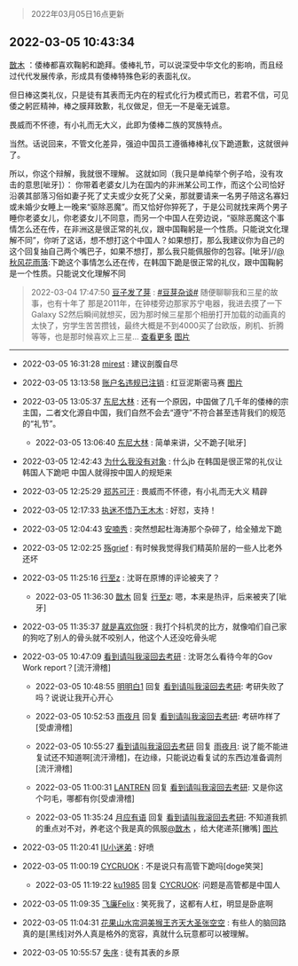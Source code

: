 > 2022年03月05日16点更新
<link rel="stylesheet" href="https://cdn.jsdelivr.net/gh/taotie6/sampleJSON@main/css/photo_show.css">
<meta name="referrer" content="no-referrer" />


 ## 2022-03-05 10:43:34 

 [㪚木](https://www.coolapk.com/feed/34008642?shareKey=MTU3ZjIzMTU4YjEwNjIyMmQyOGM~) ：倭棒都喜欢鞠躬和跪拜。倭棒礼节，可以说深受中华文化的影响，而且经过代代发展传承，形成具有倭棒特殊色彩的表面礼仪。

但日棒这类礼仪，只是徒有其表而无内在的程式化行为模式而已，若君不信，可见倭之躬匠精神，棒之膜拜致歉，礼仪做足，但无一不是毫无诚意。

畏威而不怀德，有小礼而无大义<!--break-->，此即为倭棒二族的冥族特点。

当然。话说回来，不管文化差异，强迫中国员工遵循棒棒礼仪下跪道歉，这就很艸了。

所以，你这个辩解，我就很不理解。
这就如同（我只是单纯举个例子哈，没有攻击的意思[呲牙]）：
你带着老婆女儿为在国内的非洲某公司工作，而这个公司恰好沿袭其部落习俗如妻子死了丈夫或少女死了父亲，那就要请来一名男子陪这名寡妇或未婚少女睡上一晚来“驱除恶魔”。而又恰好你猝死了，于是公司就找来两个男子睡你老婆女儿，你老婆女儿不同意，而另一个中国人在旁边说，“驱除恶魔这个事情怎么还在传，在非洲这是很正常的礼仪，跟中国鞠躬是一个性质。只能说文化理解不同”，你听了这话，想不想打这个中国人？如果想打，那么我建议你为自己的这个回复抽自己两个嘴巴子，如果不想打，那么我只能佩服你的包容。[呲牙]//<a class="feed-link-uname" href="/u/秋风花雨落">@秋风花雨落</a>:下跪这个事情怎么还在传，在韩国下跪是很正常的礼仪，跟中国鞠躬是一个性质。只能说文化理解不同 

<div class="album">
</div>

> 2022-03-04 17:47:50 
> [豆子发了芽](https://www.coolapk.com/feed/33992878?shareKey=ZDMzMGY4ZTI4YjUzNjIyMmQyOGM~) : <a class="feed-link-tag" href="/t/豆芽杂谈?type=0">#豆芽杂谈#</a> 随便聊聊我和三星的故事，也有十年了  那是2011年，在钟楼旁边那家苏宁电器，我进去摸了一下Galaxy S2然后瞬间就想买，因为那时候三星那个相册打开加载的动画真的太快了，穷学生苦苦攒钱，最终大概是不到4000买了台欧版，刷机、折腾等等，也是那时候喜欢上三星... <a href="">查看更多</a> 
[图片](http://image.coolapk.com/feed/2022/0304/17/1936675_f0cd22ba_7268_6872_198@1440x1375.jpeg)

 ------- 

- 2022-03-05 16:31:28 [mirest](uid=3278683) : 建议剖腹自尽 

- 2022-03-05 13:13:58 [账户名违规已注销](uid=1039732) : 红豆泥斯密马赛 [图片](http://image.coolapk.com/feed/2022/0305/13/1039732_9abc9699_7236_7775_713@1080x1153.jpeg)

- 2022-03-05 13:05:37 [东尼大林](uid=1612569) : 还有一个原因，中国做了几千年的倭棒的宗主国，二者文化源自中国，我们自然不会去“遵守”不符合甚至违背我们的规范的“礼节”。 

    - 2022-03-05 13:06:40 [东尼大林](uid=1612569) : 简单来讲，父不跪子[呲牙] 

- 2022-03-05 12:42:43 [为什么我没有对象](uid=2236988) : 什么jb 在韩国是很正常的礼仪让韩国人下跪吧 中国人就得按中国人的规矩来 

- 2022-03-05 12:25:29 [郑苏可汗](uid=678781) : 畏威而不怀德，有小礼而无大义
精辟 

- 2022-03-05 12:17:33 [执迷不悟乃王木木](uid=2085738) : 好怼，支持！ 

- 2022-03-05 12:04:43 [安喃秀](uid=2237599) : 突然想起杜海涛那个杂碎了，给全殖龙下跪 

- 2022-03-05 12:02:25 [殇grief](uid=4392516) : 有时候我觉得我们精英阶层的一些人比老外还坏 

- 2022-03-05 11:25:16 [行至z](uid=582810) : 沈哥在原博的评论被夹了？ 

    - 2022-03-05 11:36:30 [㪚木](uid=1081091) 回复 [行至z](uid=582810): 嗯，本来是热评，后来被夹了[呲牙] 

- 2022-03-05 11:35:37 [就是喜欢你呀](uid=1488711) : 我打个抖机灵的比方，就像咱们自己家的狗吃了别人的骨头就不咬别人，他这个人还没吃骨头呢 

- 2022-03-05 10:47:09 [看到请叫我滚回去考研](uid=3241499) : 沈哥怎么看待今年的Gov Work report？[流汗滑稽] 

    - 2022-03-05 10:48:55 [明明白1](uid=5638024) 回复 [看到请叫我滚回去考研](uid=3241499): 考研失败了吗？说说让我开心开心 

    - 2022-03-05 10:52:53 [雨夜月](uid=2036968) 回复 [看到请叫我滚回去考研](uid=3241499): 考研咋样了[受虐滑稽] 

    - 2022-03-05 10:55:27 [看到请叫我滚回去考研](uid=3241499) 回复 [雨夜月](uid=2036968): 说了能不能进复试还不知道啊[流汗滑稽]，在边缘，只能说边看复试的东西边准备调剂[流汗滑稽] 

    - 2022-03-05 11:00:31 [LANTREN](uid=2194571) 回复 [看到请叫我滚回去考研](uid=3241499): 又是你这个叼毛，哪都有你[受虐滑稽] 

    - 2022-03-05 11:35:24 [月应有语](uid=1457481) 回复 [看到请叫我滚回去考研](uid=3241499): 不知道我抓的重点对不对，养老这个我是真的佩服<a class="feed-link-uname" href="/u/㪚木">@㪚木</a> ，给大佬递茶[撇嘴] [图片](http://image.coolapk.com/feed/2022/0305/11/1457481_6dd2d77d_1323_5779_335@880x189.jpeg)

- 2022-03-05 11:20:41 [IU小迷弟](uid=2571083) : 好喷 

- 2022-03-05 11:00:19 [CYCRUOK](uid=4321323) : 不是说只有高管下跪吗[doge笑哭] 

    - 2022-03-05 11:19:22 [ku1985](uid=1979615) 回复 [CYCRUOK](uid=4321323): 问题是高管都是中国人 

- 2022-03-05 11:09:35 [飞廉Felix](uid=900024) : 笑死我了，这都有人杠，明显是卧底啊 

- 2022-03-05 11:04:31 [花果山水帘洞美猴王齐天大圣张空空](uid=850679) : 有些人的脑回路真的是[黑线]对外人真是格外的宽容，真就什么玩意都可以被理解。 

- 2022-03-05 10:55:57 [失序](uid=1009107) : 徒有其表的乡原 

